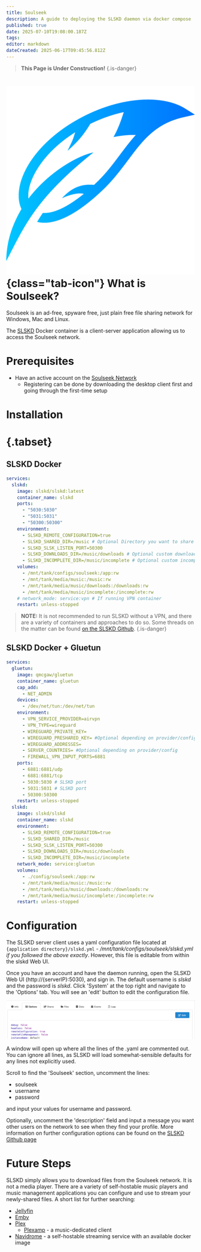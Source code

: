 ```yaml
---
title: Soulseek
description: A guide to deploying the SLSKD daemon via docker compose
published: true
date: 2025-07-10T19:08:00.187Z
tags: 
editor: markdown
dateCreated: 2025-06-17T09:45:56.812Z
---
```


> **This Page is Under Construction!**
{.is-danger}

# ![](/slskd.png){class="tab-icon"} What is Soulseek?
Soulseek is an ad-free, spyware free, just plain free file sharing network for Windows, Mac and Linux.

The [SLSKD](https://github.com/slskd/slskd/) Docker container is a client-server application allowing us to access the Soulseek network.

# Prerequisites

- Have an active account on the [Soulseek Network](https://www.slsknet.org/news/node/1)
    - Registering can be done by downloading the desktop client first and going through the first-time setup

# Installation
# {.tabset}
## SLSKD Docker

```yaml
services:
  slskd:
    image: slskd/slskd:latest
    container_name: slskd
    ports:
      - "5030:5030"
      - "5031:5031"
      - "50300:50300"
    environment:
      - SLSKD_REMOTE_CONFIGURATION=true
      - SLSKD_SHARED_DIR=/music # Optional Directory you want to share with the network
      - SLSKD_SLSK_LISTEN_PORT=50300
      - SLSKD_DOWNLOADS_DIR=/music/downloads # Optional custom downloads directory
      - SLSKD_INCOMPLETE_DIR=/music/incomplete # Optional custom incomplete downloads directory
    volumes:
      - /mnt/tank/configs/soulseek:/app:rw
      - /mnt/tank/media/music:/music:rw
      - /mnt/tank/media/music/downloads:/downloads:rw
      - /mnt/tank/media/music/incomplete:/incomplete:rw
    # network_mode: service:vpn # If running VPN container
    restart: unless-stopped
```

> **NOTE:** It is not recommended to run SLSKD without a VPN, and there are a variety of containers and approaches to do so. Some threads on the matter can be found [on the SLSKD Github](https://github.com/slskd/slskd/issues/222).
{.is-danger}

## SLSKD Docker + Gluetun
```yaml
services:
  gluetun:
    image: qmcgaw/gluetun
    container_name: gluetun
    cap_add:
      - NET_ADMIN
    devices:
      - /dev/net/tun:/dev/net/tun
    environment:
      - VPN_SERVICE_PROVIDER=airvpn
      - VPN_TYPE=wireguard
      - WIREGUARD_PRIVATE_KEY=
      - WIREGUARD_PRESHARED_KEY= #Optional depending on provider/config
      - WIREGUARD_ADDRESSES=
      - SERVER_COUNTRIES= #Optional depending on provider/config
      - FIREWALL_VPN_INPUT_PORTS=6881
    ports:
      - 6881:6881/udp
      - 6881:6881/tcp
      - 5030:5030 # SLSKD port
      - 5031:5031 # SLSKD port
      - 50300:50300
    restart: unless-stopped 
  slskd:
    image: slskd/slskd
    container_name: slskd
    environment:
      - SLSKD_REMOTE_CONFIGURATION=true
      - SLSKD_SHARED_DIR=/music
      - SLSKD_SLSK_LISTEN_PORT=50300
      - SLSKD_DOWNLOADS_DIR=/music/downloads
      - SLSKD_INCOMPLETE_DIR=/music/incomplete
    network_mode: service:gluetun
    volumes:
      - ./config/soulseek:/app:rw
      - /mnt/tank/media/music:/music:rw
      - /mnt/tank/media/music/downloads:/downloads:rw
      - /mnt/tank/media/music/incomplete:/incomplete:rw
    restart: unless-stopped
```

# Configuration
The SLSKD server client uses a yaml configuration file located at `{application directory}/slskd.yml` - */mnt/tank/configs/soulseek/slskd.yml if you followed the above exactly*. However, this file is editable from within the slskd Web UI.

Once you have an account and have the daemon running, open the SLSKD Web UI (http://{serverIP}:5030), and sign in. The default username is *slskd* and the password is *slskd*. Click 'System' at the top right and navigate to the 'Options' tab. You will see an 'edit' button to edit the configuration file.

![](slskd1.png)

A window will open up where all the lines of the .yaml are commented out. You can ignore all lines, as SLSKD will load somewhat-sensible defaults for any lines not explicitly used.

Scroll to find the 'Soulseek' section, uncomment the lines:
- soulseek
- username
- password

and input your values for username and password.

Optionally, uncomment the 'description' field and input a message you want other users on the network to see when they find your profile. More information on further configuration options can be found on the [SLSKD Github page](https://github.com/slskd/slskd/blob/master/docs/config.md)

# Future Steps
SLSKD simply allows you to download files from the Soulseek network. It is not a media player. There are a variety of self-hostable music players and music management applications you can configure and use to stream your newly-shared files. A short list for further searching:
- [Jellyfin](/jellyfin.md)
- [Emby](/Emby.md)
- [Plex](/plex.md)
    - [Plexamp](https://www.plex.tv/plexamp/) - a music-dedicated client
- [Navidrome](https://www.navidrome.org/) - a self-hostable streaming service with an available docker image